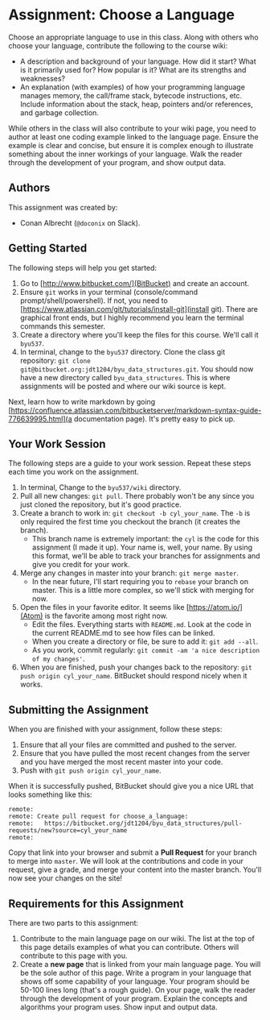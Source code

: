 # Assignment: Choose a Language

Choose an appropriate language to use in this class.  Along with others who choose your language, contribute the following to the course wiki:

* A description and background of your language.  How did it start?  What is it primarily used for?  How popular is it?  What are its strengths and weaknesses?
* An explanation (with examples) of how your programming language manages memory, the call/frame stack, bytecode instructions, etc.  Include information about the stack, heap, pointers and/or references, and garbage collection.

While others in the class will also contribute to your wiki page, you need to author at least one coding example linked to the language page.  Ensure the example is clear and concise, but ensure it is complex enough to illustrate something about the inner workings of your language.  Walk the reader through the development of your program, and show output data.

## Authors

This assignment was created by:

* Conan Albrecht (`@doconix` on Slack).


## Getting Started

The following steps will help you get started:

1. Go to [http://www.bitbucket.com/](BitBucket) and create an account.
1. Ensure `git` works in your terminal (console/command prompt/shell/powershell).  If not, you need to [https://www.atlassian.com/git/tutorials/install-git](install git).  There are graphical front ends, but I highly recommend you learn the terminal commands this semester.
1. Create a directory where you'll keep the files for this course.  We'll call it `byu537`.
1. In terminal, change to the `byu537` directory. Clone the class git repository: `git clone git@bitbucket.org:jdt1204/byu_data_structures.git`.  You should now have a new directory called `byu_data_structures`.  This is where assignments will be posted and where our wiki source is kept.

Next, learn how to write markdown by going [https://confluence.atlassian.com/bitbucketserver/markdown-syntax-guide-776639995.html](a documentation page).  It's pretty easy to pick up.

## Your Work Session

The following steps are a guide to your work session.  Repeat these steps each time you work on the assignment.

1. In terminal, Change to the `byu537/wiki` directory.
1. Pull all new changes: `git pull`.  There probably won't be any since you just cloned the repository, but it's good practice.
1. Create a branch to work in: `git checkout -b cyl_your_name`.  The `-b` is only required the first time you checkout the branch (it creates the branch).  
     * This branch name is extremely important: the `cyl` is the code for this assignment (I made it up).  Your name is, well, your name.  By using this format, we'll be able to track your branches for assignments and give you credit for your work.
1. Merge any changes in master into your branch: `git merge master`.
     * In the near future, I'll start requiring you to `rebase` your branch on master.  This is a little more complex, so we'll stick with merging for now.
1. Open the files in your favorite editor.  It seems like [https://atom.io/](Atom) is the favorite among most right now.
     * Edit the files.  Everything starts with `README.md`.  Look at the code in the current README.md to see how files can be linked.
     * When you create a directory or file, be sure to add it: `git add --all`.
     * As you work, commit regularly: `git commit -am 'a nice description of my changes'`.
1. When you are finished, push your changes back to the repository: `git push origin cyl_your_name`.  BitBucket should respond nicely when it works.

## Submitting the Assignment

When you are finished with your assignment, follow these steps:

1. Ensure that all your files are committed and pushed to the server.
1. Ensure that you have pulled the most recent changes from the server and you have merged the most recent master into your code.
1. Push with `git push origin cyl_your_name`.

When it is successfully pushed, BitBucket should give you a nice URL that looks something like this:

```
remote:
remote: Create pull request for choose_a_language:
remote:   https://bitbucket.org/jdt1204/byu_data_structures/pull-requests/new?source=cyl_your_name
remote:
```

Copy that link into your browser and submit a **Pull Request** for your branch to merge into `master`.  We will look at the contributions and code in your request, give a grade, and merge your content into the master branch.  You'll now see your changes on the site!


## Requirements for this Assignment

There are two parts to this assignment:

1. Contribute to the main language page on our wiki.  The list at the top of this page details examples of what you can contribute.  Others will contribute to this page with you.
1. Create a **new page** that is linked from your main language page.  You will be the sole author of this page.  Write a program in your language that shows off some capability of your language.  Your program should be 50-100 lines long (that's a rough guide).  On your page, walk the reader through the development of your program.  Explain the concepts  and algorithms your program uses.  Show input and output data.
